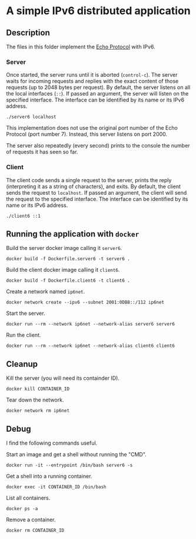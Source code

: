 # A simple IPv6 distributed application

## Description

The files in this folder implement the [Echo
Protocol](https://en.wikipedia.org/wiki/Echo_Protocol) with IPv6.

### Server

Once started, the server runs until it is aborted (`control-c`).  The
server waits for incoming requests and replies with the exact content
of those requests (up to 2048 bytes per request).  By default, the
server listens on all the local interfaces (`::`).  If passed an
argument, the server will listen on the specified interface.  The
interface can be identified by its name or its IPv6 address.

```
./server6 localhost
```

This implementation does not use the original port number of the Echo
Protocol (port number 7).  Instead, this server listens on port 2000.

The server also repeatedly (every second) prints to the console the
number of requests it has seen so far.

### Client

The client code sends a single request to the server, prints the reply
(interpreting it as a string of characters), and exits.  By default,
the client sends the request to `localhost`.  If passed an argument,
the client will send the request to the specified interface.  The
interface can be identified by its name or its IPv6 address.

```
./client6 ::1
```

## Running the application with `docker`

Build the server docker image calling it `server6`.

```
docker build -f Dockerfile.server6 -t server6 .
```

Build the client docker image calling it `client6`.

```
docker build -f Dockerfile.client6 -t client6 .
```

Create a network named `ip6net`.

```
docker network create --ipv6 --subnet 2001:0DB8::/112 ip6net
```

Start the server.

```
docker run --rm --network ip6net --network-alias server6 server6
```

Run the client.

```
docker run --rm --network ip6net --network-alias client6 client6
```

## Cleanup

Kill the server (you will need its containder ID).

```
docker kill CONTAINER_ID
```

Tear down the network.

```
docker network rm ip6net
```

## Debug

I find the following commands useful.

Start an image and get a shell without running the "CMD".

```
docker run -it --entrypoint /bin/bash server6 -s
```

Get a shell into a running container.

```
docker exec -it CONTAINER_ID /bin/bash
```

List all containers.

```
docker ps -a
```

Remove a container.

```
docker rm CONTAINER_ID
```

